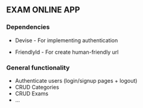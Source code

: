 ## EXAM ONLINE APP

### Dependencies

* Devise - For implementing authentication

* FriendlyId - For create human-friendly url

### General functionality
* Authenticate users (login/signup pages + logout)
* CRUD Categories
* CRUD Exams
* ...
